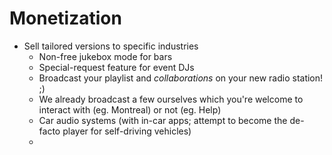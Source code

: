 # Monetization

- Sell tailored versions to specific industries
  + Non-free jukebox mode for bars
  + Special-request feature for event DJs
  + Broadcast your playlist and *collaborations* on your new radio station! ;)
  + We already broadcast a few ourselves which you're welcome to interact with (eg. Montreal) or not (eg. Help)
  + Car audio systems (with in-car apps; attempt to become the de-facto player for self-driving vehicles)
  +
